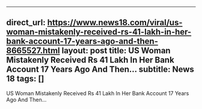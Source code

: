 
---
direct_url: https://www.news18.com/viral/us-woman-mistakenly-received-rs-41-lakh-in-her-bank-account-17-years-ago-and-then-8665527.html
layout: post
title: US Woman Mistakenly Received Rs 41 Lakh In Her Bank Account 17 Years Ago And Then...
subtitle: News 18
tags: []
---

US Woman Mistakenly Received Rs 41 Lakh In Her Bank Account 17 Years Ago And Then...
